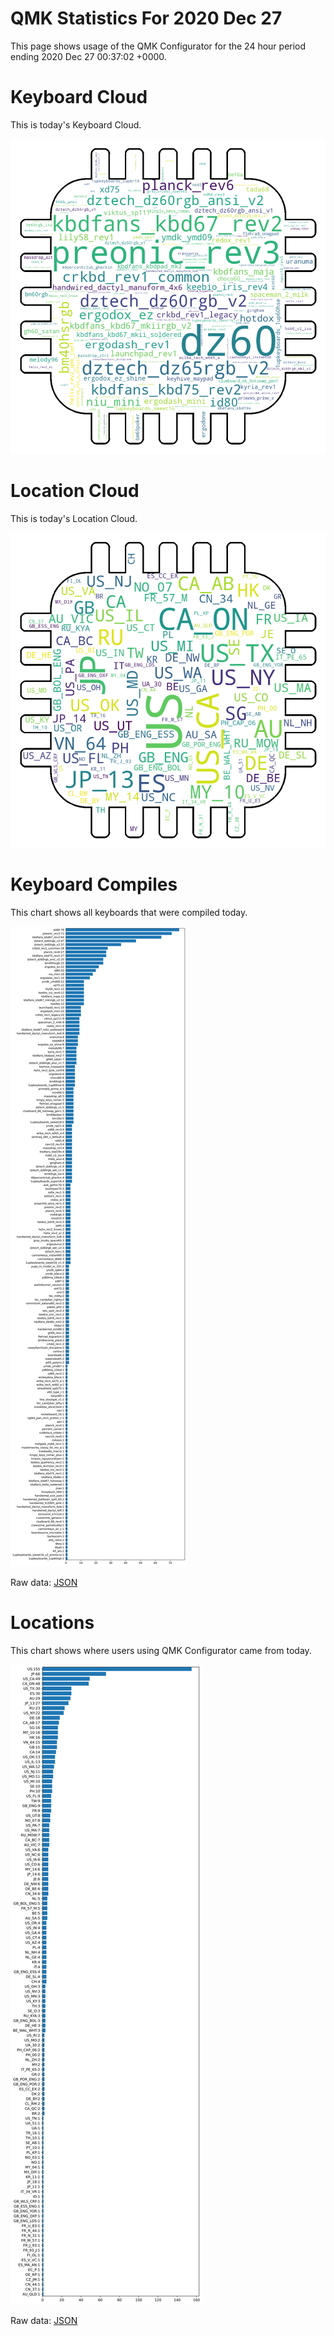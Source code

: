 # QMK Statistics For 2020 Dec 27

This page shows usage of the QMK Configurator for the 24 hour period ending 2020 Dec 27 00:37:02 +0000.

# Keyboard Cloud

This is today's Keyboard Cloud.

<img src="reports/20201227/keyboards_wordcloud.png">

# Location Cloud

This is today's Location Cloud.

<img src="reports/20201227/locations_wordcloud.png">

# Keyboard Compiles

This chart shows all keyboards that were compiled today.

<img src="reports/20201227/keyboards.svg">

Raw data: [JSON](reports/20201227/keyboards.json ':ignore')

# Locations

This chart shows where users using QMK Configurator came from today.

<img src="reports/20201227/locations.svg">

Raw data: [JSON](reports/20201227/locations.json ':ignore')
    